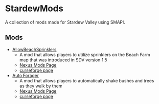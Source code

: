 # StardewMods

A collection of mods made for Stardew Valley using SMAPI.

## Mods

- [AllowBeachSprinklers](./src/AllowBeachSprinklers)
    - A mod that allows players to utilize sprinklers on the Beach Farm map that was introduced in SDV version 1.5
    - [Nexus Mods Page](https://www.nexusmods.com/stardewvalley/mods/7629)
    - [curseforge page](https://www.curseforge.com/stardewvalley/mods/allow-beach-sprinklers)
- [Auto Forager](./src/AutoForager)
    - A mod that allows players to automatically shake bushes and trees as they walk by them
    - [Nexus Mods Page](https://www.nexusmods.com/stardewvalley/mods/7736)
    - [curseforge page](https://www.curseforge.com/stardewvalley/mods/auto-forager)
